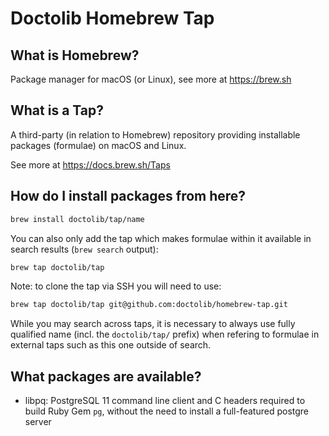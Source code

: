 # Doctolib Homebrew Tap

## What is Homebrew?

Package manager for macOS (or Linux), see more at https://brew.sh

## What is a Tap?

A third-party (in relation to Homebrew) repository providing installable
packages (formulae) on macOS and Linux.

See more at https://docs.brew.sh/Taps

## How do I install packages from here?

```sh
brew install doctolib/tap/name
```

You can also only add the tap which makes formulae within it
available in search results (`brew search` output):

```sh
brew tap doctolib/tap
```

Note: to clone the tap via SSH you will need to use:

```sh
brew tap doctolib/tap git@github.com:doctolib/homebrew-tap.git
```

While you may search across taps, it is necessary to always use
fully qualified name (incl. the `doctolib/tap/` prefix)
when refering to formulae in external taps such as this one
outside of search.

## What packages are available?

- libpq: PostgreSQL 11 command line client and C headers required to build  Ruby Gem `pg`, without the need to install a full-featured postgre server
